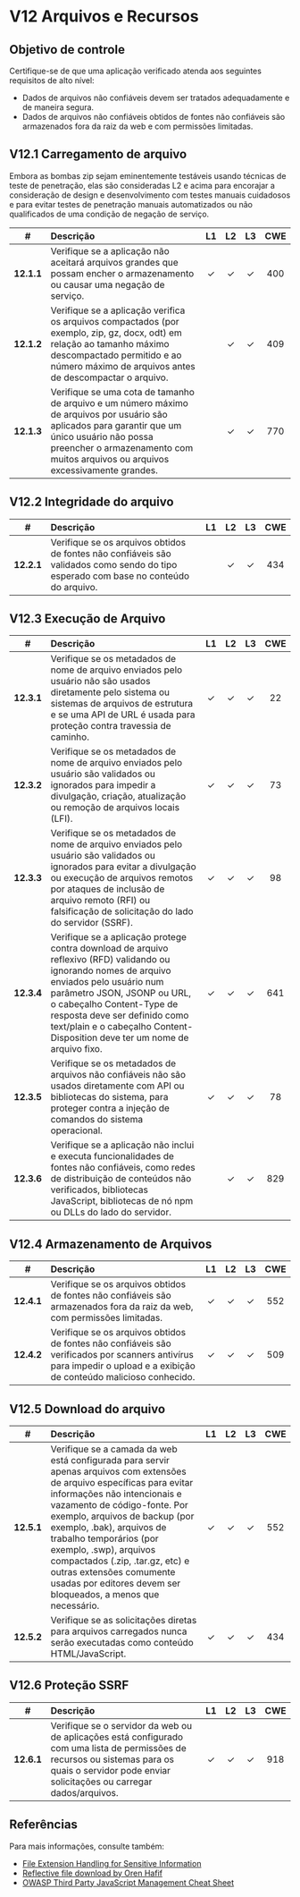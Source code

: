 # V12 Arquivos e Recursos

## Objetivo de controle

Certifique-se de que uma aplicação verificado atenda aos seguintes requisitos de alto nível:

* Dados de arquivos não confiáveis devem ser tratados adequadamente e de maneira segura.
* Dados de arquivos não confiáveis obtidos de fontes não confiáveis são armazenados fora da raiz da web e com permissões limitadas.

## V12.1 Carregamento de arquivo

Embora as bombas zip sejam eminentemente testáveis usando técnicas de teste de penetração, elas são consideradas L2 e acima para encorajar a consideração de design e desenvolvimento com testes manuais cuidadosos e para evitar testes de penetração manuais automatizados ou não qualificados de uma condição de negação de serviço.

| # | Descrição | L1 | L2 | L3 | CWE |
| :---: | :--- | :---: | :---: | :---: | :---: |
| **12.1.1** | Verifique se a aplicação não aceitará arquivos grandes que possam encher o armazenamento ou causar uma negação de serviço. | ✓ | ✓ | ✓ | 400 |
| **12.1.2** | Verifique se a aplicação verifica os arquivos compactados (por exemplo, zip, gz, docx, odt) em relação ao tamanho máximo descompactado permitido e ao número máximo de arquivos antes de descompactar o arquivo. | | ✓ | ✓ | 409 |
| **12.1.3** | Verifique se uma cota de tamanho de arquivo e um número máximo de arquivos por usuário são aplicados para garantir que um único usuário não possa preencher o armazenamento com muitos arquivos ou arquivos excessivamente grandes. | | ✓ | ✓ | 770 |

## V12.2 Integridade do arquivo

| # | Descrição | L1 | L2 | L3 | CWE |
| :---: | :--- | :---: | :---: | :---: | :---: |
| **12.2.1** | Verifique se os arquivos obtidos de fontes não confiáveis são validados como sendo do tipo esperado com base no conteúdo do arquivo. | | ✓ | ✓ | 434 |

## V12.3 Execução de Arquivo

| # | Descrição | L1 | L2 | L3 | CWE |
| :---: | :--- | :---: | :---: | :---: | :---: |
| **12.3.1** | Verifique se os metadados de nome de arquivo enviados pelo usuário não são usados diretamente pelo sistema ou sistemas de arquivos de estrutura e se uma API de URL é usada para proteção contra travessia de caminho. | ✓ | ✓ | ✓ | 22 |
| **12.3.2** | Verifique se os metadados de nome de arquivo enviados pelo usuário são validados ou ignorados para impedir a divulgação, criação, atualização ou remoção de arquivos locais (LFI). | ✓ | ✓ | ✓ | 73 |
| **12.3.3** | Verifique se os metadados de nome de arquivo enviados pelo usuário são validados ou ignorados para evitar a divulgação ou execução de arquivos remotos por ataques de inclusão de arquivo remoto (RFI) ou falsificação de solicitação do lado do servidor (SSRF). | ✓ | ✓ | ✓ | 98 |
| **12.3.4** | Verifique se a aplicação protege contra download de arquivo reflexivo (RFD) validando ou ignorando nomes de arquivo enviados pelo usuário num parâmetro JSON, JSONP ou URL, o cabeçalho Content-Type de resposta deve ser definido como text/plain e o cabeçalho Content-Disposition deve ter um nome de arquivo fixo. | ✓ | ✓ | ✓ | 641 |
| **12.3.5** | Verifique se os metadados de arquivos não confiáveis não são usados diretamente com API ou bibliotecas do sistema, para proteger contra a injeção de comandos do sistema operacional. | ✓ | ✓ | ✓ | 78 |
| **12.3.6** | Verifique se a aplicação não inclui e executa funcionalidades de fontes não confiáveis, como redes de distribuição de conteúdos não verificados, bibliotecas JavaScript, bibliotecas de nó npm ou DLLs do lado do servidor. | | ✓ | ✓ | 829 |

## V12.4 Armazenamento de Arquivos

| # | Descrição | L1 | L2 | L3 | CWE |
| :---: | :--- | :---: | :---: | :---: | :---: |
| **12.4.1** | Verifique se os arquivos obtidos de fontes não confiáveis são armazenados fora da raiz da web, com permissões limitadas. | ✓ | ✓ | ✓ | 552 |
| **12.4.2** | Verifique se os arquivos obtidos de fontes não confiáveis são verificados por scanners antivírus para impedir o upload e a exibição de conteúdo malicioso conhecido. | ✓ | ✓ | ✓ | 509 |

## V12.5 Download do arquivo

| # | Descrição | L1 | L2 | L3 | CWE |
| :---: | :--- | :---: | :---: | :---: | :---: |
| **12.5.1** | Verifique se a camada da web está configurada para servir apenas arquivos com extensões de arquivo específicas para evitar informações não intencionais e vazamento de código-fonte. Por exemplo, arquivos de backup (por exemplo, .bak), arquivos de trabalho temporários (por exemplo, .swp), arquivos compactados (.zip, .tar.gz, etc) e outras extensões comumente usadas por editores devem ser bloqueados, a menos que necessário. | ✓ | ✓ | ✓ | 552 |
| **12.5.2** | Verifique se as solicitações diretas para arquivos carregados nunca serão executadas como conteúdo HTML/JavaScript. | ✓ | ✓ | ✓ | 434 |

## V12.6 Proteção SSRF

| # | Descrição | L1 | L2 | L3 | CWE |
| :---: | :--- | :---: | :---: | :---: | :---: |
| **12.6.1** | Verifique se o servidor da web ou de aplicações está configurado com uma lista de permissões de recursos ou sistemas para os quais o servidor pode enviar solicitações ou carregar dados/arquivos. | ✓ | ✓ | ✓ | 918 |

## Referências

Para mais informações, consulte também:

* [File Extension Handling for Sensitive Information](https://owasp.org/www-community/vulnerabilities/Unrestricted_File_Upload)
* [Reflective file download by Oren Hafif](https://www.trustwave.com/Resources/SpiderLabs-Blog/Reflected-File-Download---A-New-Web-Attack-Vector/)
* [OWASP Third Party JavaScript Management Cheat Sheet](https://cheatsheetseries.owasp.org/cheatsheets/Third_Party_Javascript_Management_Cheat_Sheet.html)
